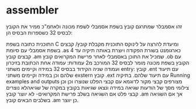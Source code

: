# assembler

זהו אסמבלר שמתרגם קובץ בשפת אסמבלי לשפת מכונה ולאחמ"כ ממיר את הקובץ לבסיס 32 כשספרות הבסיס הן:

התוכנית כתובה בשפת C ומיעדת להרצה על לינוקס
התוכנית מקבלת קובץ/ קבצים בשפת אסמבלי עם סיומת .as  כארגומנט בשורת הפקודה
ויוצרת באותה תיקיה עד 4 קבצים קובץ .am  שמכיל את התוכן באסמבלי לאחר פרישת המקרואים
קובץ .ob  עם הקובץ בשפת מכונה מומר לבסיס 32
המורכב מ2 עמודות:
עמודה אחת הכתובת בזיכרון ועמודה שניה הקידוד בבסיס 32
במידה וקיימים משתני entry:  קובץ .ent עם תיעוד שלהם 
וכן במידה וקיימים משתני exstern  קובץ .ext עם תיעוד שלהם.
בתיקיה Running examples and outputs מצורפים קבצי מקור לדוגמא עם קבצי הפלט שנוצרו וכן
וכן צילומי מסך של הודעות שגיאה במידה ונצאו שגיאות בקובץ
במקרה של שגיאהלא נוצרים קבצי פלט
אם השגיאה בשלב פרישת המקרואים- לא יווצר קובץ .am אך אם השגיאה בשלבים הבאים קובץ  .am כן יווצר.
